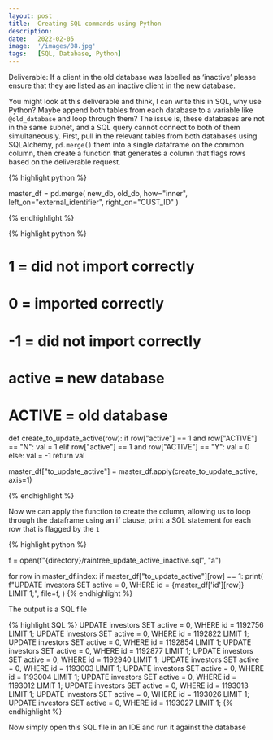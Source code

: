 ```yaml
---
layout: post
title:  Creating SQL commands using Python
description:
date:   2022-02-05
image:  '/images/08.jpg'
tags:   [SQL, Database, Python]
---
```


Deliverable:  If a client in the old database was labelled as ‘inactive’ please ensure that they are listed as an inactive client in the new database.

You might look at this deliverable and think, I can write this in SQL, why use Python? Maybe append both tables from each database to a variable like `@old_database` and loop through them? The issue is, these databases are not in the same subnet, and a SQL query cannot connect to both of them simultaneously. First, pull in the relevant tables from both databases using SQLAlchemy, `pd.merge()` them into a single dataframe on the common column, then create a function that generates a column that flags rows based on the deliverable request.

{% highlight python %}

master_df = pd.merge(
new_db,
old_db,
how="inner",
left_on="external_identifier",
right_on="CUST_ID"
)

{% endhighlight %}

{% highlight python %}

# 1 = did not import correctly
# 0 = imported correctly
# -1 = did not import correctly


# active = new database
# ACTIVE = old database


def create_to_update_active(row):
if row["active"] == 1 and row["ACTIVE"] == "N":
val = 1
elif row["active"] == 1 and row["ACTIVE"] == "Y":
val = 0
else:
val = -1
return val

master_df["to_update_active"] = master_df.apply(create_to_update_active, axis=1)

{% endhighlight %}

Now we can apply the function to create the column, allowing us to loop through the dataframe using an if clause, print a SQL statement for each row that is flagged by the `1`

{% highlight python %}

f = open(f"{directory}/raintree_update_active_inactive.sql", "a")

for row in master_df.index:
if master_df["to_update_active"][row] == 1:
print(
f"UPDATE investors SET active = 0, WHERE id = {master_df['id'][row]} LIMIT 1;",
file=f,
)
{% endhighlight %}

The output is a SQL file

{% highlight SQL %}
UPDATE investors SET active = 0, WHERE id = 1192756 LIMIT 1;
UPDATE investors SET active = 0, WHERE id = 1192822 LIMIT 1;
UPDATE investors SET active = 0, WHERE id = 1192854 LIMIT 1;
UPDATE investors SET active = 0, WHERE id = 1192877 LIMIT 1;
UPDATE investors SET active = 0, WHERE id = 1192940 LIMIT 1;
UPDATE investors SET active = 0, WHERE id = 1193003 LIMIT 1;
UPDATE investors SET active = 0, WHERE id = 1193004 LIMIT 1;
UPDATE investors SET active = 0, WHERE id = 1193012 LIMIT 1;
UPDATE investors SET active = 0, WHERE id = 1193013 LIMIT 1;
UPDATE investors SET active = 0, WHERE id = 1193026 LIMIT 1;
UPDATE investors SET active = 0, WHERE id = 1193027 LIMIT 1;
{% endhighlight %}

Now simply open this SQL file in an IDE and run it against the database